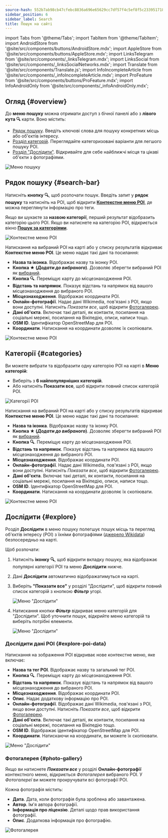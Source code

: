 ```yaml
---
source-hash: 552b7ab98cb47cfebc8836a696e65629cc7df57f4c5ef8f5c2339517189845a0
sidebar_position: 6
sidebar_label: Search
title: Пошук на сайті
---
```

import Tabs from '@theme/Tabs';
import TabItem from '@theme/TabItem';
import AndroidStore from '@site/src/components/buttons/AndroidStore.mdx';
import AppleStore from '@site/src/components/buttons/AppleStore.mdx';
import LinksTelegram from '@site/src/components/_linksTelegram.mdx';
import LinksSocial from '@site/src/components/_linksSocialNetworks.mdx';
import Translate from '@site/src/components/Translate.js';
import InfoIncompleteArticle from '@site/src/components/_infoIncompleteArticle.mdx';
import ProFeature from '@site/src/components/buttons/ProFeature.mdx';
import InfoAndroidOnly from '@site/src/components/_infoAndroidOnly.mdx';


<InfoIncompleteArticle/>


## Огляд {#overview}

До **меню пошуку** можна отримати доступ з бічної панелі або з **лівого кута 🔍** карти. Воно містить:

- [Рядок пошуку](#search-bar). Введіть ключові слова для пошуку конкретних місць або об'єктів інтересу.
- [Розділ категорій](#categories). Переглядайте категоризовані варіанти для легшого пошуку POI.
- [Розділ "Дослідити"](#explore). Відкривайте для себе найближчі місця та цікаві об'єкти з фотографіями.

![Меню пошуку](@site/static/img/web/search.png)


## Рядок пошуку {#search-bar}

Натисніть **кнопку 🔍**, щоб розпочати пошук. Введіть запит у **рядок пошуку** та натисніть на POI, щоб відкрити [**Контекстне меню POI**](#explore-poi-data), де можна переглянути інформацію про теги.

Якщо ви шукаєте за **назвою категорії**, перший результат відобразить категорію цього POI. Якщо ви натиснете на категорію POI, відкриється вікно [**Пошук за категоріями**](#categories).

![Контекстне меню POI](@site/static/img/web/context_menu_poi.png)


Натискання на вибраний POI на карті або у списку результатів відкриває **Контекстне меню POI**. Це меню надає такі дані та посилання:

- **Назва та іконка**. Відображає назву та іконку POI.
- **Кнопка ★ (*Додати до вибраного*)**. Дозволяє зберегти вибраний POI як [вибраний](../web/web-userdata.mdx#add--edit-favorite).
- **Кнопка 🔍**. Переміщує карту до місцезнаходження POI.
- **Відстань та напрямок**. Показує відстань та напрямок від вашого місцезнаходження до вибраного POI.
- **Місцезнаходження**. Відображає координати POI.
- **Онлайн-фотографії**. Надає дані Wikimedia, пов'язані з POI, якщо вони доступні. Натисніть *Показати все*, щоб відкрити [Фотогалерею](#photo-gallery).
- **Дані об'єкта**. Включає такі деталі, як контакти, посилання на соціальні мережі, посилання на Вікіпедію, описи, написи тощо.
- **OSM ID**. Ідентифікатор OpenStreetMap для POI.
- **Координати**. Натискання на координати дозволяє їх скопіювати.

![Контекстне меню POI](@site/static/img/web/context_menu_poi_1.png)

## Категорії {#categories}

Ви можете вибрати та відобразити одну категорію POI на карті в **Меню категорій**:

- Виберіть з **6 найпопулярніших категорій**.
- Або натисніть **Показати все**, щоб відкрити повний список категорій POI.

![Категорії POI](@site/static/img/web/categories_poi.png)

Натискання на вибраний POI на карті або у списку результатів відкриває **Контекстне меню POI**. Це меню надає такі дані та посилання:

- **Назва та іконка**. Відображає назву та іконку POI.
- **Кнопка ★ (*Додати до вибраного*)**. Дозволяє зберегти вибраний POI як [вибраний](../web/web-userdata.mdx#add--edit-favorite).
- **Кнопка 🔍**. Переміщує карту до місцезнаходження POI.
- **Відстань та напрямок**. Показує відстань та напрямок від вашого місцезнаходження до вибраного POI.
- **Місцезнаходження**. Відображає координати POI.
- **Онлайн-фотографії**. Надає дані Wikimedia, пов'язані з POI, якщо вони доступні. Натисніть *Показати все*, щоб відкрити [Фотогалерею](#photo-gallery).
- **Дані об'єкта**. Включає такі деталі, як контакти, посилання на соціальні мережі, посилання на Вікіпедію, описи, написи тощо.
- **OSM ID**. Ідентифікатор OpenStreetMap для POI.
- **Координати**. Натискання на координати дозволяє їх скопіювати.

![Контекстне меню POI](@site/static/img/web/categories_poi_1.png)


## Дослідити {#explore}

Розділ **Дослідити** в меню пошуку полегшує пошук місць та перегляд об'єктів інтересу (POI) з їхніми фотографіями ([джерело Wikidata](https://www.wikidata.org/)) безпосередньо на карті.


Щоб розпочати:

1. Натисніть **іконку 🔍**, щоб відкрити вкладку пошуку, яка відображає популярні категорії POI та меню **Дослідити** нижче.
2. Дані **Дослідити** автоматично відображатимуться на карті.
3. Виберіть **"Показати все"** у розділі "Дослідити", щоб відкрити повний список категорій з кнопкою ***Фільтр*** угорі.

   ![Меню "Дослідити"](@site/static/img/web/explore.png)

4. Натискання кнопки ***Фільтр*** відкриває меню категорій для "Дослідити". Щоб уточнити пошук, відкрийте меню категорій та виберіть потрібні елементи.

   ![Меню "Дослідити"](@site/static/img/web/explore_cat.png)

### Дослідити дані POI {#explore-poi-data}

Натискання на зображення POI відкриває нове контекстне меню, яке включає:

- **Назва та тег POI**. Відображає назву та загальний тег POI.
- **Кнопка 🔍**. Переміщує карту до місцезнаходження POI.
- **Відстань та напрямок**. Показує відстань та напрямок від вашого місцезнаходження до вибраного POI.
- **Місцезнаходження**. Відображає координати POI.
- **Опис**. Надає додаткову інформацію про POI.
- **Онлайн-фотографії**. Відображає дані Wikimedia, пов'язані з POI, якщо вони доступні. Натисніть *Показати все*, щоб відкрити [Фотогалерею](#photo-gallery).
- **Дані об'єкта**. Включає такі деталі, як контакти, посилання на соціальні мережі, посилання на Вікіпедію тощо.
- **OSM ID**. Відображає ідентифікатор OpenStreetMap для POI.
- **Координати**. Натискаючи на координати, ви можете їх скопіювати.

![Меню "Дослідити"](@site/static/img/web/poi_context.png)

### Фотогалерея {#photo-gallery}

Якщо ви натиснете ***Показати все*** у розділі **Онлайн-фотографії** контекстного меню, відкриється *Фотогалерея* вибраного POI.
У *Фотогалереї* ви можете прокручувати всі фотографії POI.

Кожна фотографія містить:

- **Дата**. Дата, коли фотографія була зроблена або завантажена.
- **Автор**. Ім'я автора фотографії.
- **Інформація про ліцензію**. Деталі щодо прав використання фотографії.
- **Опис**. Додаткова інформація про фотографію.

![Фотогалерея](@site/static/img/web/poi_photo.png)